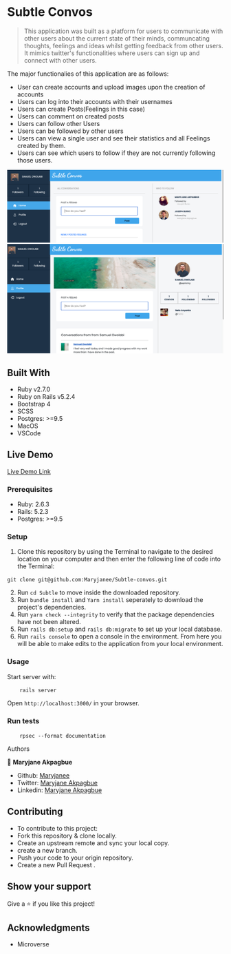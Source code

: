 # Subtle Convos  

> This application was built as a platform for users to communicate with other users about the current state of their minds, communcating thoughts, feelings and ideas whilst getting feedback from other users.
It mimics twitter's functionalities where users can sign up and connect with other users.

The major functionalies of this application are as follows:

- User can create accounts and upload images upon the creation of accounts
- Users can log into their accounts with their usernames
- Users can create Posts(Feelings in this case)
- Users can comment on created posts
- Users can follow other Users
- Users can be followed by other users
- Users can view a single user and see their statistics and all Feelings created by them.
- Users can see which users to follow if they are not currently following those users.


![dashboard page](app/assets/images/dashboard-page.png)
![User page](app/assets/images/user-profile.png)

## Built With

- Ruby v2.7.0
- Ruby on Rails v5.2.4
- Bootstrap 4
- SCSS
- Postgres: >=9.5
- MacOS
- VSCode


## Live Demo

[Live Demo Link ](https://pacific-forest-15891.herokuapp.com/)

### Prerequisites

- Ruby: 2.6.3
- Rails: 5.2.3
- Postgres: >=9.5


### Setup

1. Clone this repository by using the Terminal to navigate to the desired location on your computer and then enter the following line of code into the Terminal:
```
git clone git@github.com:Maryjanee/Subtle-convos.git
```
2. Run `cd Subtle` to move inside the downloaded repository.
3. Run `bundle install` and `Yarn install` seperately to download the project's dependencies.
4. Run `yarn check --integrity` to verify that the package dependencies have not been altered.
4. Run `rails db:setup` and `rails db:migrate` to set up your local database.
5. Run `rails console` to open a console in the environment. From here you will be able to make edits to the application from your local environment.


### Usage

Start server with:

```
    rails server
```

Open `http://localhost:3000/` in your browser.

### Run tests

```
    rpsec --format documentation
```


 Authors

👤 **Maryjane Akpagbue**

- Github: [Maryjanee](https://github.com/Maryjanee)
- Twitter: [Maryjane Akpagbue](https://twitter.com/alfredmaryjane)
- Linkedin: [Maryjane Akpagbue](https://www.linkedin.com/in/maryjane-akpagbue)


## Contributing

- To contribute to this project:
- Fork this repository & clone locally.
- Create an upstream remote and sync your local copy.
- create a new branch.
- Push your code to your origin repository.
- Create a new Pull Request .


## Show your support

Give a ⭐️ if you like this project!

## Acknowledgments

- Microverse